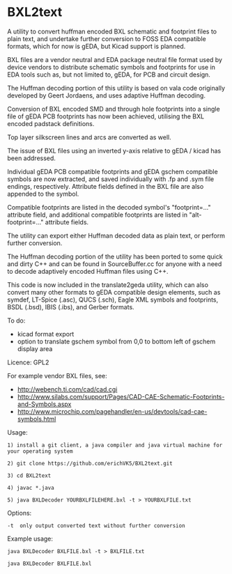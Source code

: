 # BXL2text
A utility to convert huffman encoded BXL schematic and footprint files to plain text, and undertake further conversion to FOSS EDA compatible formats, which for now is gEDA, but Kicad support is planned.

BXL files are a vendor neutral and EDA package neutral file format used by device vendors to distribute schematic symbols and footprints for use in EDA tools such as, but not limited to, gEDA, for PCB and circuit design.

The Huffman decoding portion of this utility is based on vala code originally developed by Geert Jordaens, and uses adaptive Huffman decoding.

Conversion of BXL encoded SMD and through hole footprints into a single file of gEDA PCB footprints has now been achieved, utilising the BXL encoded padstack definitions.

Top layer silkscreen lines and arcs are converted as well.

The issue of BXL files using an inverted y-axis relative to gEDA / kicad has been addressed.

Individual gEDA PCB compatible footprints and gEDA gschem compatible symbols are now extracted, and saved individually with .fp and .sym file endings, respectively. Attribute fields defined in the BXL file are also appended to the symbol.

Compatible footprints are listed in the decoded symbol's "footprint=..." attribute field, and additional compatible footprints are listed in "alt-footprint=..." attribute fields.

The utility can export either Huffman decoded data as plain text, or perform further conversion.

The Huffman decoding portion of the utility has been ported to some quick and dirty C++ and can be found in SourceBuffer.cc for anyone with a need to decode adaptively encoded Huffman files using C++.

This code is now included in the translate2geda utility, which can also convert many other formats to gEDA compatible design elements, such as symdef, LT-Spice (.asc), QUCS (.sch), Eagle XML symbols and footprints, BSDL (.bsd), IBIS (.ibs), and Gerber formats.

To do:

- kicad format export
- option to translate gschem symbol from 0,0 to bottom left of gschem display area 

Licence: GPL2

For example vendor BXL files, see:

- http://webench.ti.com/cad/cad.cgi
- http://www.silabs.com/support/Pages/CAD-CAE-Schematic-Footprints-and-Symbols.aspx
- http://www.microchip.com/pagehandler/en-us/devtools/cad-cae-symbols.html

Usage:

	1) install a git client, a java compiler and java virtual machine for your operating system

	2) git clone https://github.com/erichVK5/BXL2text.git

	3) cd BXL2text

	4) javac *.java

	5) java BXLDecoder YOURBXLFILEHERE.bxl -t > YOURBXLFILE.txt

Options:

	-t	only output converted text without further conversion

Example usage:

	java BXLDecoder BXLFILE.bxl -t > BXLFILE.txt

	java BXLDecoder BXLFILE.bxl 


